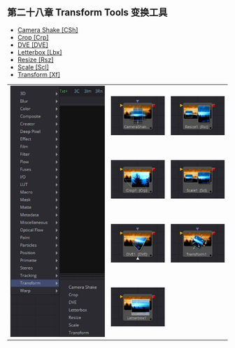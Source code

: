 ## 第二十八章 Transform Tools 变换工具

- [Camera Shake [CSh]](./Camera%20Shake%20[CSh].md) 
- [Crop [Crp]](./Crop%20[Crp].md) 
- [DVE [DVE]](./DVE%20[DVE].md) 
- [Letterbox [Lbx]](./Letterbox%20[Lbx].md) 
- [Resize [Rsz]](./Resize%20[Rsz].md) 
- [Scale [Scl]](./Scale%20[Scl].md) 
- [Transform [Xf]](./Transform%20[Xf].md) 

<table id="img">
  <tr>
	<td rowspan="4"><img src="images/Transform_index.png" alt="Transform_index"></td>
    <td><img src="images/index_CameraShake.jpg" alt="index_CameraShake"></td>
    <td><img src="images/index_Resize.jpg" alt="index_Resize"></td>
  </tr>
  <tr>
    <td><img src="images/index_Crop.jpg" alt="index_Crop"></td>
    <td><img src="images/index_Scale.jpg" alt="index_Scale"></td>
  </tr>
  <tr>
    <td><img src="images/index_DVE.jpg" alt="index_DVE"></td>
    <td><img src="images/index_Transform.jpg" alt="index_Transform"></td>
  </tr>
  <tr>
    <td><img src="images/index_Letterbox.jpg" alt="index_Letterbox"></td>

